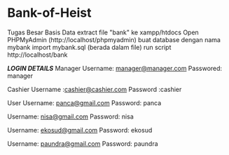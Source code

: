 # Bank-of-Heist
Tugas Besar Basis Data 
extract file "bank" ke xampp/htdocs
Open PHPMyAdmin (http://localhost/phpmyadmin)
buat database dengan nama mybank
import mybank.sql (berada dalam file)
run script http://localhost/bank

***LOGIN DETAILS***
Manager
Username:   manager@manager.com
Passwored:  manager

Cashier
Username :cashier@cashier.com
Password :cashier

User
Username: panca@gmail.com
Password: panca

Username: nisa@gmail.com
Password: nisa

Username: ekosud@gmail.com
Password: ekosud

Username: paundra@gmail.com
Password: paundra
